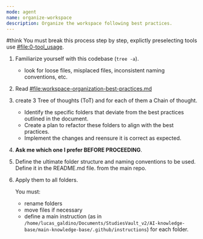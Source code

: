 ```yaml
---
mode: agent
name: organize-workspace
description: Organize the workspace following best practices.
---
```


#think You must break this process step by step, explictly preselecting tools use [#file:0-tool_usage](../../infrastructure/0-tool_usage).

1. Familiarize yourself with this codebase (`tree -a`).
   - look for loose files, misplaced files, inconsistent naming conventions, etc.
2. Read [#file:workspace-organization-best-practices.md](../../infrastructure/folder-organization/workspace-organization-best-practices.md)
3. create 3 Tree of thoughts (ToT) and for each of them a Chain of thought.
   - Identify the specific folders that deviate from the best practices outlined in the document.
   - Create a plan to refactor these folders to align with the best practices.
   - Implement the changes and reensure it is correct as expected.
4. **Ask me which one I prefer BEFORE PROCEEDING**.
5. Define the ultimate folder structure and naming conventions to be used. Define it in the README.md file. from the main repo.
6. Apply them to all folders.

   You must:
   - rename folders
   - move files if necessary
   - define a main instruction (as in `/home/lucas_galdino/Documents/StudiesVault_v2/AI-knowledge-base/main-knowledge-base/.github/instructions`) for each folder.
